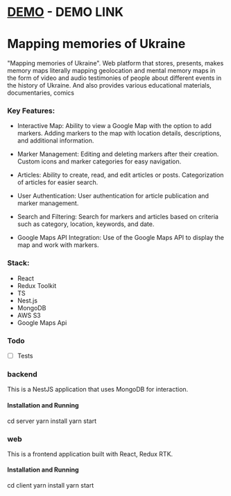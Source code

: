 # [DEMO](https://mapping-memories.onrender.com/) - DEMO LINK

# Mapping memories of Ukraine
 "Mapping memories of Ukraine". Web platform that stores, presents, makes memory maps literally mapping geolocation and mental memory maps in the form of video and audio testimonies of people about different events in the history of Ukraine.  And also provides various educational materials, documentaries, comics

### Key Features:

- Interactive Map:
Ability to view a Google Map with the option to add markers.
Adding markers to the map with location details, descriptions, and additional information.

- Marker Management:
Editing and deleting markers after their creation.
Custom icons and marker categories for easy navigation.

- Articles:
Ability to create, read, and edit articles or posts.
Categorization of articles for easier search.

- User Authentication:
User authentication for article publication and marker management.

- Search and Filtering:
Search for markers and articles based on criteria such as category, location, keywords, and date.

- Google Maps API Integration:
Use of the Google Maps API to display the map and work with markers.

### Stack:

- React
- Redux Toolkit
- TS
- Nest.js
- MongoDB
- AWS S3
- Google Maps Api

### Todo

- [ ] Tests

### backend

This is a NestJS application that uses MongoDB for interaction.

#### Installation and Running

cd server
yarn install
yarn start

### web
This is a frontend application built with React, Redux RTK.

#### Installation and Running
cd client
yarn install
yarn start
